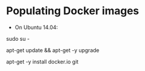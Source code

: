# Populating Docker images 

* On Ubuntu 14.04:


sudo su -

apt-get update && apt-get -y upgrade

apt-get -y install docker.io git
